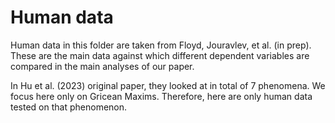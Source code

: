 # Human data

Human data in this folder are taken from Floyd, Jouravlev, et al. (in prep).
These are the main data against which different dependent variables are compared in the main analyses of our paper.

In Hu et al. (2023) original paper, they looked at in total of 7 phenomena. We focus here only on Gricean Maxims. Therefore, here are only human data tested on that phenomenon.
